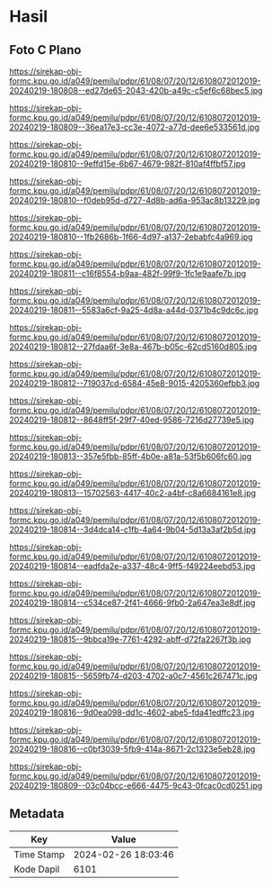 # Hasil

## Foto C Plano

https://sirekap-obj-formc.kpu.go.id/a049/pemilu/pdpr/61/08/07/20/12/6108072012019-20240219-180808--ed27de65-2043-420b-a49c-c5ef6c68bec5.jpg

https://sirekap-obj-formc.kpu.go.id/a049/pemilu/pdpr/61/08/07/20/12/6108072012019-20240219-180809--36ea17e3-cc3e-4072-a77d-dee6e533561d.jpg

https://sirekap-obj-formc.kpu.go.id/a049/pemilu/pdpr/61/08/07/20/12/6108072012019-20240219-180810--9effd15e-6b67-4679-982f-810af4ffbf57.jpg

https://sirekap-obj-formc.kpu.go.id/a049/pemilu/pdpr/61/08/07/20/12/6108072012019-20240219-180810--f0deb95d-d727-4d8b-ad6a-953ac8b13229.jpg

https://sirekap-obj-formc.kpu.go.id/a049/pemilu/pdpr/61/08/07/20/12/6108072012019-20240219-180810--1fb2686b-1f66-4d97-a137-2ebabfc4a969.jpg

https://sirekap-obj-formc.kpu.go.id/a049/pemilu/pdpr/61/08/07/20/12/6108072012019-20240219-180811--c16f8554-b9aa-482f-99f9-1fc1e9aafe7b.jpg

https://sirekap-obj-formc.kpu.go.id/a049/pemilu/pdpr/61/08/07/20/12/6108072012019-20240219-180811--5583a6cf-9a25-4d8a-a44d-0371b4c9dc6c.jpg

https://sirekap-obj-formc.kpu.go.id/a049/pemilu/pdpr/61/08/07/20/12/6108072012019-20240219-180812--27fdaa6f-3e8a-467b-b05c-62cd5160d805.jpg

https://sirekap-obj-formc.kpu.go.id/a049/pemilu/pdpr/61/08/07/20/12/6108072012019-20240219-180812--719037cd-6584-45e8-9015-4205360efbb3.jpg

https://sirekap-obj-formc.kpu.go.id/a049/pemilu/pdpr/61/08/07/20/12/6108072012019-20240219-180812--8648ff5f-29f7-40ed-9586-7216d27739e5.jpg

https://sirekap-obj-formc.kpu.go.id/a049/pemilu/pdpr/61/08/07/20/12/6108072012019-20240219-180813--357e5fbb-85ff-4b0e-a81a-53f5b606fc60.jpg

https://sirekap-obj-formc.kpu.go.id/a049/pemilu/pdpr/61/08/07/20/12/6108072012019-20240219-180813--15702563-4417-40c2-a4bf-c8a6684161e8.jpg

https://sirekap-obj-formc.kpu.go.id/a049/pemilu/pdpr/61/08/07/20/12/6108072012019-20240219-180814--3d4dca14-c1fb-4a64-9b04-5d13a3af2b5d.jpg

https://sirekap-obj-formc.kpu.go.id/a049/pemilu/pdpr/61/08/07/20/12/6108072012019-20240219-180814--eadfda2e-a337-48c4-9ff5-f49224eebd53.jpg

https://sirekap-obj-formc.kpu.go.id/a049/pemilu/pdpr/61/08/07/20/12/6108072012019-20240219-180814--c534ce87-2f41-4666-9fb0-2a647ea3e8df.jpg

https://sirekap-obj-formc.kpu.go.id/a049/pemilu/pdpr/61/08/07/20/12/6108072012019-20240219-180815--9bbca19e-7761-4292-abff-d72fa2267f3b.jpg

https://sirekap-obj-formc.kpu.go.id/a049/pemilu/pdpr/61/08/07/20/12/6108072012019-20240219-180815--5659fb74-d203-4702-a0c7-4561c267471c.jpg

https://sirekap-obj-formc.kpu.go.id/a049/pemilu/pdpr/61/08/07/20/12/6108072012019-20240219-180816--9d0ea098-dd1c-4602-abe5-fda41edffc23.jpg

https://sirekap-obj-formc.kpu.go.id/a049/pemilu/pdpr/61/08/07/20/12/6108072012019-20240219-180816--c0bf3039-5fb9-414a-8671-2c1323e5eb28.jpg

https://sirekap-obj-formc.kpu.go.id/a049/pemilu/pdpr/61/08/07/20/12/6108072012019-20240219-180809--03c04bcc-e666-4475-9c43-0fcac0cd0251.jpg


## Metadata

| Key        | Value               |
| ---------- | ------------------- |
| Time Stamp | 2024-02-26 18:03:46 |
| Kode Dapil | 6101                |



